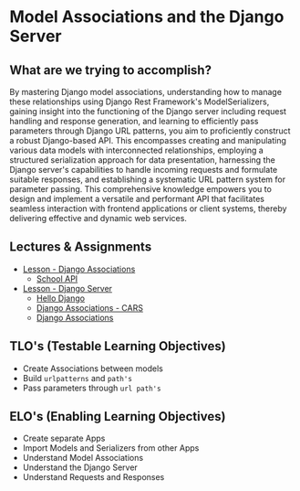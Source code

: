 # Model Associations and the Django Server

## What are we trying to accomplish?

By mastering Django model associations, understanding how to manage these relationships using Django Rest Framework's ModelSerializers, gaining insight into the functioning of the Django server including request handling and response generation, and learning to efficiently pass parameters through Django URL patterns, you aim to proficiently construct a robust Django-based API. This encompasses creating and manipulating various data models with interconnected relationships, employing a structured serialization approach for data presentation, harnessing the Django server's capabilities to handle incoming requests and formulate suitable responses, and establishing a systematic URL pattern system for parameter passing. This comprehensive knowledge empowers you to design and implement a versatile and performant API that facilitates seamless interaction with frontend applications or client systems, thereby delivering effective and dynamic web services.

## Lectures & Assignments

- [Lesson - Django Associations](./1-intro-to-associations.md)
  - [School API](https://github.com/Code-Platoon-Assignments/django-school-api-V)
- [Lesson - Django Server](./2-intro-to-django-server.md)
  - [Hello Django](https://github.com/Code-Platoon-Assignments/hello-django)
  - [Django Associations - CARS](https://github.com/uniformplatoon-assignments/Val_Associations_assignments)
  - [Django Associations](https://github.com/Code-Platoon-Assignments/django-associations)

## TLO's (Testable Learning Objectives)

- Create Associations between models
- Build `urlpatterns` and `path's`
- Pass parameters through `url path's`

## ELO's (Enabling Learning Objectives)

- Create separate Apps
- Import Models and Serializers from other Apps
- Understand Model Associations
- Understand the Django Server
- Understand Requests and Responses
